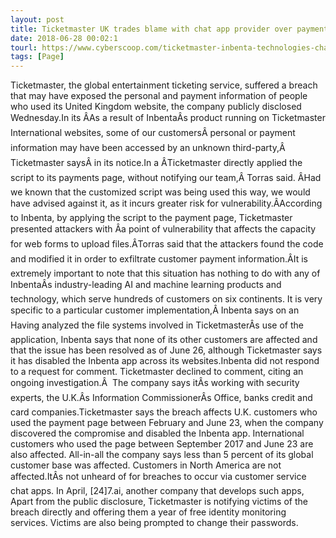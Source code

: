 ```yaml
---
layout: post
title: Ticketmaster UK trades blame with chat app provider over payment data breach
date: 2018-06-28 00:02:1
tourl: https://www.cyberscoop.com/ticketmaster-inbenta-technologies-chat-app-accused-breach/?category_news=technology
tags: [Page]
---
```

Ticketmaster, the global entertainment ticketing service, suffered a breach that may have exposed the personal and payment information of people who used its United Kingdom website, the company publicly disclosed Wednesday.In its ÂAs a result of InbentaÂs product running on Ticketmaster International websites, some of our customersÂ personal or payment information may have been accessed by an unknown third-party,Â Ticketmaster saysÂ in its notice.In a ÂTicketmaster directly applied the script to its payments page, without notifying our team,Â Torras said. ÂHad we known that the customized script was being used this way, we would have advised against it, as it incurs greater risk for vulnerability.ÂAccording to Inbenta, by applying the script to the payment page, Ticketmaster presented attackers with Âa point of vulnerability that affects the capacity for web forms to upload files.ÂTorras said that the attackers found the code and modified it in order to exfiltrate customer payment information.ÂIt is extremely important to note that this situation has nothing to do with any of InbentaÂs industry-leading AI and machine learning products and technology, which serve hundreds of customers on six continents. It is very specific to a particular customer implementation,Â Inbenta says on an Having analyzed the file systems involved in TicketmasterÂs use of the application, Inbenta says that none of its other customers are affected and that the issue has been resolved as of June 26, although Ticketmaster says it has disabled the Inbenta app across its websites.Inbenta did not respond to a request for comment. Ticketmaster declined to comment, citing an ongoing investigation.Â  The company says itÂs working with security experts, the U.K.Âs Information CommissionerÂs Office, banks credit and card companies.Ticketmaster says the breach affects U.K. customers who used the payment page between February and June 23, when the company discovered the compromise and disabled the Inbenta app. International customers who used the page between September 2017 and June 23 are also affected. All-in-all the company says less than 5 percent of its global customer base was affected. Customers in North America are not affected.ItÂs not unheard of for breaches to occur via customer service chat apps. In April, [24]7.ai, another company that develops such apps, Apart from the public disclosure, Ticketmaster is notifying victims of the breach directly and offering them a year of free identity monitoring services. Victims are also being prompted to change their passwords.